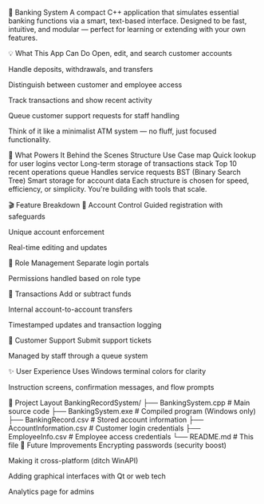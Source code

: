 🏦 Banking System
A compact C++ application that simulates essential banking functions via a smart, text-based interface. Designed to be fast, intuitive, and modular — perfect for learning or extending with your own features.

💡 What This App Can Do
Open, edit, and search customer accounts

Handle deposits, withdrawals, and transfers

Distinguish between customer and employee access

Track transactions and show recent activity

Queue customer support requests for staff handling

Think of it like a minimalist ATM system — no fluff, just focused functionality.

🧠 What Powers It Behind the Scenes
Structure	Use Case
map	Quick lookup for user logins
vector	Long-term storage of transactions
stack	Top 10 recent operations
queue	Handles service requests
BST (Binary Search Tree)	Smart storage for account data
Each structure is chosen for speed, efficiency, or simplicity. You're building with tools that scale.

🎬 Feature Breakdown
🧾 Account Control
Guided registration with safeguards

Unique account enforcement

Real-time editing and updates

🔐 Role Management
Separate login portals

Permissions handled based on role type

💸 Transactions
Add or subtract funds

Internal account-to-account transfers

Timestamped updates and transaction logging

👥 Customer Support
Submit support tickets

Managed by staff through a queue system

✨ User Experience
Uses Windows terminal colors for clarity

Instruction screens, confirmation messages, and flow prompts

🧱 Project Layout 
BankingRecordSystem/
├── BankingSystem.cpp         # Main source code
├── BankingSystem.exe         # Compiled program (Windows only)
├── BankingRecord.csv         # Stored account information
├── AccountInformation.csv    # Customer login credentials
├── EmployeeInfo.csv          # Employee access credentials
└── README.md                 # This file
🔧 Future Improvements 
Encrypting passwords (security boost)

Making it cross-platform (ditch WinAPI)

Adding graphical interfaces with Qt or web tech

Analytics page for admins
